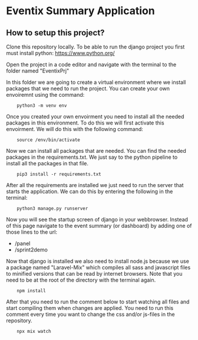 # Eventix Summary Application

## How to setup this project?

Clone this repository locally.
To be able to run the django project you first must install python: https://www.python.org/

Open the project in a code editor and navigate with the terminal to the folder named "EventixPrj"

In this folder we are going to create a virtual environment where we install packages that we need to run the project.
You can create your own envoiremnt using the command:

```
    python3 -m venv env
```

Once you created your own envoirment you need to install all the needed packages in this environment. To do this we will first activate this envoirment. We will do this with the following command:

```
    source /env/bin/activate
```

Now we can install all packages that are needed. You can find the needed packages in the requirements.txt. We just say to the python pipeline to install all the packages in that file.

```
    pip3 install -r requirements.txt
```
After all the requirements are installed we just need to run the server that starts the application. We can do this by entering the following in the terminal:

```
    python3 manage.py runserver
```

Now you will see the startup screen of django in your webbrowser. Instead of this page navigate to the event summary (or dashboard) by adding one of those lines to the url:

* /panel
* /sprint2demo

Now that django is installed we also need to install node.js because we use a package named "Laravel-Mix" which compiles all sass and javascript files to minified versions that can be read by internet browsers. Note that you need to be at the root of the directory with the terminal again.

```
    npm install
```

After that you need to run the comment below to start watching all files and start compiling them when changes are applied. You need to run this comment every time you want to change the css and/or js-files in the repository.

```
    npx mix watch
```
